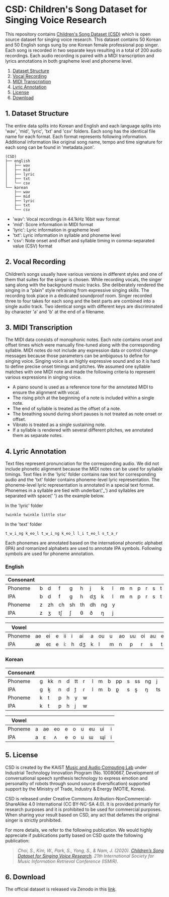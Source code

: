 # CSD: Children's Song Dataset for Singing Voice Research
This repository contains [Children's Song Dataset (CSD)](https://zenodo.org/record/4785016#.YLYW6P0QtTa) which is open source dataset for singing voice research. This dataset contains 50 Korean and 50 English songs sung by one Korean female professional pop singer. Each song is recorded in two separate keys resulting in a total of 200 audio recordings. Each audio recording is paired with a MIDI transcription and lyrics annotations in both grapheme level and phoneme level.

1. [Dataset Structure](#dataset_structure)
2. [Vocal Recording](#vocal_recording)
3. [MIDI Transcription](#midi_transcription)
4. [Lyric Annotation](#lyric_annotation)
5. [License](#license)
6. [Download](#download)


## 1. Dataset Structure <a name="dataset_structure"></a>
The entire data splits into Korean and English and each language splits into 'wav', 'mid', 'lyric', 'txt' and 'csv' folders. Each song has the identical file name for each format. Each format represents following information. Additional information like original song name, tempo and time signature for each song can be found in 'metadata.json'.

```
(CSD)
├── english
│   ├── wav
│   ├── mid
│   ├── lyric
│   ├── txt
│   └── csv
└── korean
    ├── wav
    ├── mid
    ├── lyric
    ├── txt
    └── csv
```

- 'wav': Vocal recordings in 44.1kHz 16bit wav format
- 'mid': Score information in MIDI format
- 'lyric': Lyric information in grapheme level
- 'txt': Lyric information in syllable and phoneme level
- 'csv': Note onset and offset and syllable timing in comma-separated value (CSV) format

## 2. Vocal Recording <a name="vocal_recording"></a>
Children’s songs usually have various versions in different styles and one of them that suites for the singer is chosen. While recording vocals, the singer sang along with the background music tracks. She deliberately rendered the singing in a “plain” style refraining from expressive singing skills. The recording took place in a dedicated soundproof room. Singer recorded three to four takes for each song and the best parts are combined into a single audio track. Two identical songs with different keys are discriminated by character 'a' and 'b' at the end of a filename.

## 3. MIDI Transcription <a name="midi_transcription"></a>
The MIDI data consists of monophonic notes. Each note contains onset and offset times which were manually fine-tuned along with the corresponding syllable. MIDI notes do not include any expression data or control change messages because those parameters can be ambiguous to define for singing voice. Singing voice is an highly expressive sound and so it is hard to define precise onset timings and pitches. We assumed one syllable matches with one MIDI note and made the following criteria to represent various expressions in singing voice.

- A piano sound is used as a reference tone for the annotated MIDI to ensure the alignment with vocal.
- The rising pitch at the beginning of a note is included within a single note.
- The end of syllable is treated as the offset of a note.
- The breathing sound during short pauses is not treated as note onset or offset.
- Vibrato is treated as a single sustaining note.
- If a syllable is rendered with several different pitches, we annotated them as separate notes.

## 4. Lyric Annotation <a name="lyric_annotation"></a>
Text files represent pronunciation for the corresponding audio. We did not include phonetic alignment because the MIDI notes can be used for syllable timings. Text files in the 'lyric' folder contains raw text for corresponding audio and the 'txt' folder contains phoneme-level lyric representation. The phoneme-level lyric representation is annotated in a special text format. Phonemes in a syllable are tied with underbar('_') and syllables are separated with space(' ') as the example below.

In the 'lyric' folder
```
twinkle twinkle little star
```

In the 'text' folder
```
t_w_i_ng k_eo_l t_w_i_ng k_eo_l l_i t_eo_l s_t_a_r
```

Each phonemes are annotated based on the international phonetic alphabet (IPA) and romanized alphabets are used to annotate IPA symbols. Following symbols are used for phoneme annotation.

### English
| Consonant |  |  |  |  |  |  |  |  |  |  |  |  |  |  |  |  |
|-----------|--|--|--|--|--|--|--|--|--|--|--|--|--|--|--|--|
| Phoneme   |b |d |f |g |h |j |k |l |m |n |p |r |s |t |v |w |
| IPA       |b |d |f |g |h |dʒ|k |l |m |n |p |r |s |t |v |w |
| Phoneme   |z |zh|ch|sh|th|dh|ng|y |  |  |  |  |  |  |  |  |
| IPA       |z |ʒ |tʃ|ʃ |θ |ð |ŋ |j |  |  |  |  |  |  |  |  |


| Vowel     |  |  |  |  |  |  |  |  |  |  |  |  |  |  |  |  |
|-----------|--|--|--|--|--|--|--|--|--|--|--|--|--|--|--|--|
| Phoneme   |ae|ei|e |ii|i |ai|a |ou|u |ao|uu|oi|au|eo|er|oo|
| IPA       |æ |eɪ|e |i:|h |dʒ|k |l |m |n |p |r |s |t |v |w |

### Korean
| Consonant |  |  |  |  |  |  |  |  |  |  |  |  |  |  |  |   |
|-----------|--|--|--|--|--|--|--|--|--|--|--|--|--|--|--|---|
| Phoneme   |g |kk|n |d |tt|r |l |m |b |pp|s |ss|ng|j |jj|ch |
| IPA       |g |k͈ |n |d |t͈ |ɾ |l |m |b |p͈ |s |s͈ |ŋ |ts|ts͈|tsʰ|
| Phoneme   |k |t |p |h |y |w |  |  |  |  |  |  |  |  |  |   |
| IPA       |k |t |p |h |j |w |  |  |  |  |  |  |  |  |  |   |


| Vowel     |  |  |  |  |  |  |  |  |  |
|-----------|--|--|--|--|--|--|--|--|--|
| Phoneme   |a |ae|eo|e |o |u |eu|ui|i |
| IPA       |a |ɛ |ʌ |e |o |u |ɯ |ɰi|i |


## 5. License <a name="license"></a>
CSD is created by the KAIST [Music and Audio Computing Lab](https://mac.kaist.ac.kr/) under Industrial Technology Innovation Program (No. 10080667, Development of conversational speech synthesis technology to express emotion and personality of robots through sound source diversification) supported support by the Ministry of Trade, Industry & Energy (MOTIE, Korea).

CSD is released under Creative Commons Atribution-NonCommercial-ShareAlike 4.0 International (CC BY-NC-SA 4.0). It is provided primarily for research purposes and it is prohibited to be used for commercial purposes. When sharing your result based on CSD, any act that defames the original singer is strictly prohibited.

For more details, we refer to the following publication. We would highly appreciate if publications partly based on CSD quote the following publication:

> *Choi, S., Kim, W., Park, S., Yong, S., & Nam, J. (2020). [Children’s Song Dataset for Singing Voice Research](https://program.ismir2020.net/static/lbd/ISMIR2020-LBD-435-abstract.pdf). 21th International Society for Music Information Retrieval Conference (ISMIR)*.

## 6. Download <a name="download"></a>
The official dataset is released via Zenodo in this [link](https://zenodo.org/record/4785016#.YLYW6P0QtTa).